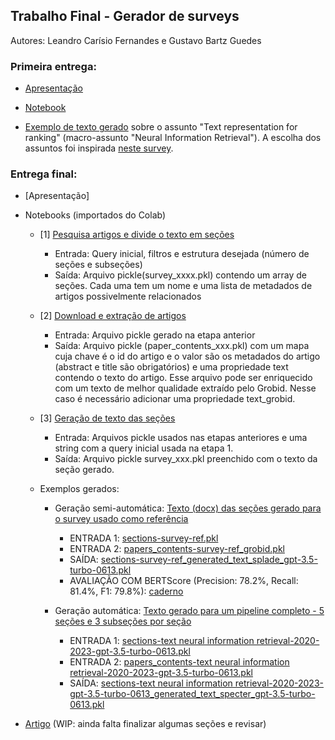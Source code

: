 ## Trabalho Final - Gerador de surveys

Autores: Leandro Carísio Fernandes e Gustavo Bartz Guedes

### Primeira entrega:

- [Apresentação](./entrega%201/apresentacao_entrega1.pptx)

- [Notebook](./entrega%201/TF_gera_texto_se%C3%A7%C3%A3o_GPT3.ipynb)

- [Exemplo de texto gerado](./entrega%201/texto%20gerado.pdf) sobre o assunto "Text representation for ranking" (macro-assunto  "Neural Information Retrieval"). A escolha dos assuntos foi inspirada [neste survey](https://arxiv.org/abs/2207.13443).

### Entrega final:

- [Apresentação]

- Notebooks (importados do Colab)

  - [1] [Pesquisa artigos e divide o texto em seções](./entrega%20final/notebooks/%5BTF%5D_%5B1%5D_Sugest%C3%A3o_se%C3%A7%C3%B5es.ipynb)
    - Entrada: Query inicial, filtros e estrutura desejada (número de seções e subseções)
    - Saída: Arquivo pickle(survey_xxxx.pkl) contendo um array de seções. Cada uma tem um nome e uma lista de metadados de artigos possivelmente relacionados
  - [2] [Download e extração de artigos](./entrega%20final/notebooks/%5BTF%5D_%5B2%5D_Extra%C3%A7%C3%A3o_de_texto_dos_artigos.ipynb)
    - Entrada: Arquivo pickle gerado na etapa anterior
    - Saída: Arquivo pickle (paper_contents_xxx.pkl) com um mapa cuja chave é o id do artigo e o valor são os metadados do artigo (abstract e title são obrigatórios) e uma propriedade text contendo o texto do artigo. Esse arquivo pode ser enriquecido com um texto de melhor qualidade extraído pelo Grobid. Nesse caso é necessário adicionar uma propriedade text_grobid.
  - [3] [Geração de texto das seções](./entrega%20final/notebooks/%5BTF%5D_%5B3%5D_Gera_textos_das_se%C3%A7%C3%B5es.ipynb)
    - Entrada: Arquivos pickle usados nas etapas anteriores e uma string com a query inicial usada na etapa 1.
    - Saída: Arquivo pickle survey_xxx.pkl preenchido com o texto da seção gerado.

  - Exemplos gerados:
    - Geração semi-automática: [Texto (docx) das seções gerado para o survey usado como referência](./entrega%20final/survey%20de%20referencia/gpt%203.5/sections-survey-ref_grobid_generated_text_specter_gpt-3.5-turbo-0613.docx)
      - ENTRADA 1: [sections-survey-ref.pkl](./entrega%20final/survey%20de%20referencia/sections-survey-ref.pkl)
      - ENTRADA 2: [papers_contents-survey-ref_grobid.pkl](./entrega%20final/survey%20de%20referencia/papers_contents-survey-ref_grobid.pkl)
      - SAÍDA: [sections-survey-ref_generated_text_splade_gpt-3.5-turbo-0613.pkl](./entrega%20final/survey%20de%20referencia/gpt%203.5/sections-survey-ref_generated_text_splade_gpt-3.5-turbo-0613.pkl)
      - AVALIAÇÃO COM BERTScore (Precision: 78.2%, Recall: 81.4%, F1: 79.8%): [caderno](./entrega%20final/notebooks/%5BTF%5D_%5BEval%5D_%5BSURVEY_REF%5D_com_BERTScore.ipynb)
    
    - Geração automática: [Texto gerado para um pipeline completo - 5 seções e 3 subseções por seção](./entrega%20final/pipeline%20completo%20-%20text%20neural%20information%20retrieval/sections-text%20neural%20information%20retrieval-2020-2023-gpt-3.5-turbo-0613_generated_text_specter_gpt-3.5-turbo-0613.docx)
      - ENTRADA 1: [sections-text neural information retrieval-2020-2023-gpt-3.5-turbo-0613.pkl](./entrega%20final/pipeline%20completo%20-%20text%20neural%20information%20retrieval/sections-text%20neural%20information%20retrieval-2020-2023-gpt-3.5-turbo-0613.pkl)
      - ENTRADA 2: [papers_contents-text neural information retrieval-2020-2023-gpt-3.5-turbo-0613.pkl](./entrega%20final/pipeline%20completo%20-%20text%20neural%20information%20retrieval/papers_contents-text%20neural%20information%20retrieval-2020-2023-gpt-3.5-turbo-0613.pkl)
      - SAÍDA: [sections-text neural information retrieval-2020-2023-gpt-3.5-turbo-0613_generated_text_specter_gpt-3.5-turbo-0613.pkl](./entrega%20final/pipeline%20completo%20-%20text%20neural%20information%20retrieval/sections-text%20neural%20information%20retrieval-2020-2023-gpt-3.5-turbo-0613_generated_text_specter_gpt-3.5-turbo-0613.pkl)

- [Artigo](./entrega%20final/texto/Geracao_automatica_de_survey.pdf) (WIP: ainda falta finalizar algumas seções e revisar)
